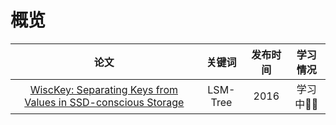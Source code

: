 

# 概览

|论文|关键词|发布时间|学习情况|
|:-:|:-:|:-:|:-:|
|[WiscKey: Separating Keys from Values in SSD-conscious Storage](WiscKey/WiscKey.md)|LSM-Tree|2016|学习中👨‍💻|
